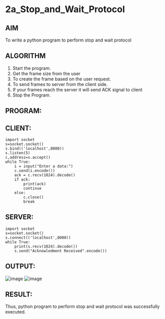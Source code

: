 # 2a_Stop_and_Wait_Protocol
## AIM 
To write a python program to perform stop and wait protocol
## ALGORITHM
1. Start the program.
2. Get the frame size from the user
3. To create the frame based on the user request.
4. To send frames to server from the client side.
5. If your frames reach the server it will send ACK signal to client
6. Stop the Program.

## PROGRAM:
## CLIENT:
```
import socket
s=socket.socket()
s.bind(('localhost',8000))
s.listen(5)
c,address=s.accept()
while True:
    i = input("Enter a data:")
    c.send(i.encode())
    ack = c.recv(1024).decode()
    if ack:
        print(ack)
        continue
    else:
        c.close()
        break
```
## SERVER:
```
import socket
s=socket.socket()
s.connect(('localhost',8000))
while True:
    print(s.recv(1024).decode())
    s.send("Acknowledment Received".encode())
```

## OUTPUT:
![image](https://github.com/MANIKUMARDK/2a_Stop_and_Wait_Protocol/assets/147215581/aef8fffc-813b-4244-9ba9-32bddb596475)
![image](https://github.com/MANIKUMARDK/2a_Stop_and_Wait_Protocol/assets/147215581/2833c0c1-0256-4362-946f-de1b4bd5905d)

## RESULT:
Thus, python program to perform stop and wait protocol was successfully executed.
